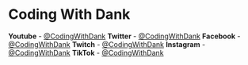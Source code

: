 # **Coding With Dank**

**Youtube** - [@CodingWithDank](https://www.youtube.com/channel/UCxVxa7pb7Izg9_pqkuURtyQ)
**Twitter** - [@CodingWithDank](https://twitter.com/CodingWithDank)
**Facebook** - [@CodingWithDank](https://twitter.com/CodingWithDank)
**Twitch** - [@CodingWithDank](https://www.twitch.tv/codingwithdank)
**Instagram** - [@CodingWithDank](https://twitter.com/CodingWithDank)
**TikTok** - [@CodingWithDank](https://twitter.com/CodingWithDank)
